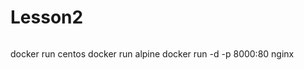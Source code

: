 # Lesson2 
```GitHUb.Docker.
```
docker run centos
docker run alpine
docker run -d -p 8000:80 nginx
